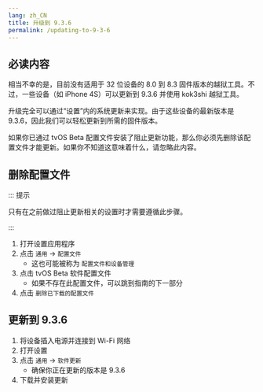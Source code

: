```yaml
---
lang: zh_CN
title: 升级到 9.3.6
permalink: /updating-to-9-3-6
---
```


## 必读内容

相当不幸的是，目前没有适用于 32 位设备的 8.0 到 8.3 固件版本的越狱工具。不过，一些设备（如 iPhone 4S）可以更新到 9.3.6 并使用 kok3shi 越狱工具。

升级完全可以通过“设置”内的系统更新来实现。由于这些设备的最新版本是 9.3.6，因此我们可以轻松更新到所需的固件版本。

如果你已通过 tvOS Beta 配置文件安装了阻止更新功能，那么你必须先删除该配置文件才能更新。如果你不知道这意味着什么，请忽略此内容。

## 删除配置文件

::: 提示

只有在之前做过阻止更新相关的设置时才需要遵循此步骤。

:::

1. 打开设置应用程序
1. 点击 `通用` -> `配置文件`
    - 这也可能被称为 `配置文件和设备管理`
1. 点击 tvOS Beta 软件配置文件
    - 如果不存在此配置文件，可以跳到指南的下一部分
1. 点击 `删除已下载的配置文件`

## 更新到 9.3.6

1. 将设备插入电源并连接到 Wi-Fi 网络
1. 打开设置
1. 点击 `通用` -> `软件更新`
    - 确保你正在更新的版本是 9.3.6
1. 下载并安装更新